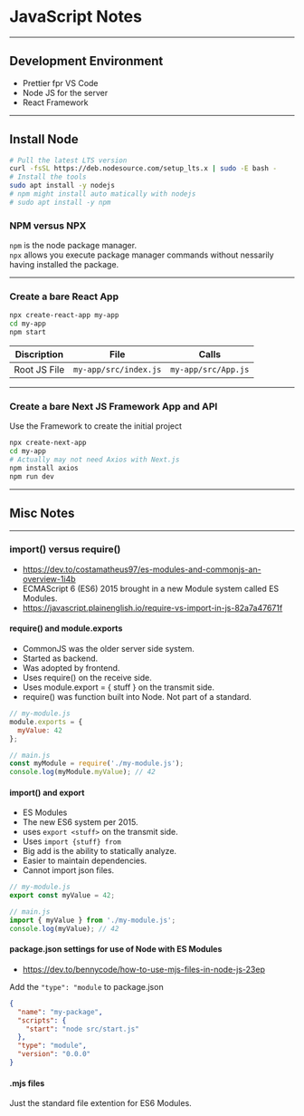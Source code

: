 # JavaScript Notes
---
## Development Environment
- Prettier fpr VS Code
- Node JS for the server
- React Framework
---
## Install Node
```bash
# Pull the latest LTS version
curl -fsSL https://deb.nodesource.com/setup_lts.x | sudo -E bash -
# Install the tools
sudo apt install -y nodejs 
# npm might install auto matically with nodejs
# sudo apt install -y npm
```
### NPM versus NPX
`npm` is the node package manager.\
`npx` allows you execute package manager commands without nessarily having installed the package.

---
### Create a bare React App
```bash
npx create-react-app my-app
cd my-app
npm start
```
|Discription|File|Calls|
|-------     |------|------ |
|Root JS File| `my-app/src/index.js`|`my-app/src/App.js`|

---
### Create a bare Next JS Framework App and API
Use the Framework to create the initial project
```bash
npx create-next-app
cd my-app
# Actually may not need Axios with Next.js
npm install axios
npm run dev
```
---
## Misc Notes
---
### import() versus require()
- https://dev.to/costamatheus97/es-modules-and-commonjs-an-overview-1i4b
- ECMAScript 6 (ES6) 2015 brought in a new Module system called ES Modules.
- https://javascript.plainenglish.io/require-vs-import-in-js-82a7a47671f

#### require() and module.exports
- CommonJS was the older server side system.
- Started as backend.
- Was adopted by frontend.
- Uses require() on the receive side.
- Uses module.export = { stuff } on the transmit side.
- require() was function built into Node. Not part of a standard.

```javascript
// my-module.js
module.exports = {
  myValue: 42
};

// main.js
const myModule = require('./my-module.js');
console.log(myModule.myValue); // 42
```
#### import() and export
- ES Modules
- The new ES6 system per 2015.
- uses `export <stuff>` on the transmit side.
- Uses `import {stuff} from`
- Big add is the ability to statically analyze.
- Easier to maintain dependencies.
- Cannot import json files.

```javascript
// my-module.js
export const myValue = 42;

// main.js
import { myValue } from './my-module.js';
console.log(myValue); // 42
```
#### package.json settings for use of Node with ES Modules
- https://dev.to/bennycode/how-to-use-mjs-files-in-node-js-23ep

Add the `"type": "module` to package.json


```json
{
  "name": "my-package",
  "scripts": {
    "start": "node src/start.js"
  },
  "type": "module",
  "version": "0.0.0"
}
```
#### .mjs files
Just the standard file extention for ES6 Modules.

